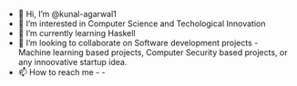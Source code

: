 - 👋 Hi, I’m @kunal-agarwal1
- 👀 I’m interested in Computer Science and Techological Innovation
- 🌱 I’m currently learning Haskell
- 💞️ I’m looking to collaborate on Software development projects - Machine learning based projects, Computer Security based projects, or any innoovative startup idea. 
- 📫 How to reach me - -

<!---
kunal-agarwal1/kunal-agarwal1 is a ✨ special ✨ repository because its `README.md` (this file) appears on your GitHub profile.
You can click the Preview link to take a look at your changes.
--->
